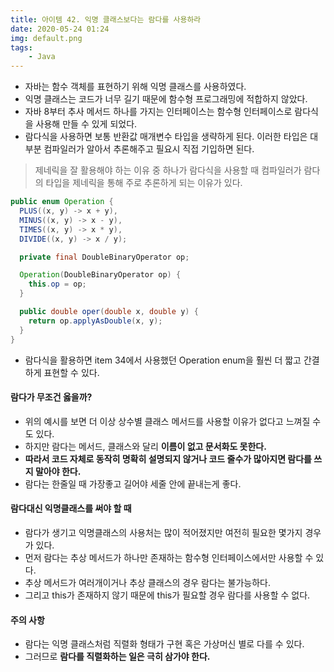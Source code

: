 ```yaml
---
title: 아이템 42. 익명 클래스보다는 람다를 사용하라
date: 2020-05-24 01:24
img: default.png
tags:
    - Java
---
```

- 자바는 함수 객체를 표현하기 위해 익명 클래스를 사용하였다.
- 익명 클래스는 코드가 너무 길기 때문에 함수형 프로그래밍에 적합하지 않았다.
- 자바 8부터 추사 메서드 하나를 가지는 인터페이스는 함수형 인터페이스로 람다식을 사용해 만들 수 있게 되었다.
- 람다식을 사용하면 보통 반환값 매개변수 타입을 생략하게 된다. 이러한 타입은 대부분 컴파일러가 알아서 추론해주고 필요시 직접 기입하면 된다.

> 제네릭을 잘 활용해야 하는 이유 중 하나가 람다식을 사용할 때 컴파일러가 람다의 타입을 제네릭을 통해 주로 추론하게 되는 이유가 있다.

```java
public enum Operation {
  PLUS((x, y) -> x + y),
  MINUS((x, y) -> x - y),
  TIMES((x, y) -> x * y),
  DIVIDE((x, y) -> x / y);

  private final DoubleBinaryOperator op;

  Operation(DoubleBinaryOperator op) {
    this.op = op;
  }

  public double oper(double x, double y) {
    return op.applyAsDouble(x, y);
  }
}
```
- 람다식을 활용하면 item 34에서 사용했던 Operation enum을 훨씬 더 짧고 간결하게 표현할 수 있다.

#### 람다가 무조건 옳을까?
- 위의 예시를 보면 더 이상 상수별 클래스 메서드를 사용할 이유가 없다고 느껴질 수 도 있다.
- 하지만 람다는 메서드, 클래스와 달리 **이름이 없고 문서화도 못한다.**
- **따라서 코드 자체로 동작히 명확히 설명되지 않거나 코드 줄수가 많아지면 람다를 쓰지 말아야 한다.**
- 람다는 한줄일 때 가장좋고 길어야 세줄 안에 끝내는게 좋다.

#### 람다대신 익명클래스를 써야 할 때
- 람다가 생기고 익명클래스의 사용처는 많이 적어졌지만 여전히 필요한 몇가지 경우가 있다.
- 먼저 람다는 추상 메서드가 하나만 존재하는 함수형 인터페이스에서만 사용할 수 있다.
- 추상 메서드가 여러개이거나 추상 클래스의 경우 람다는 불가능하다.
- 그리고 this가 존재하지 않기 때문에 this가 필요할 경우 람다를 사용할 수 없다.

#### 주의 사항
- 람다는 익명 클래스처럼 직렬화 형태가 구현 혹은 가상머신 별로 다를 수 있다.
- 그러므로 **람다를 직렬화하는 일은 극히 삼가야 한다.**

